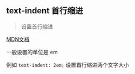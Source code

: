 ## text-indent 首行缩进

> 设置首行缩进

<a href="https://developer.mozilla.org/zh-CN/docs/Web/CSS/text-indent" target="_blank">MDN文档</a> 

一般设置的单位是 em

例如 `text-indent: 2em;` 设置首行缩进两个文字大小